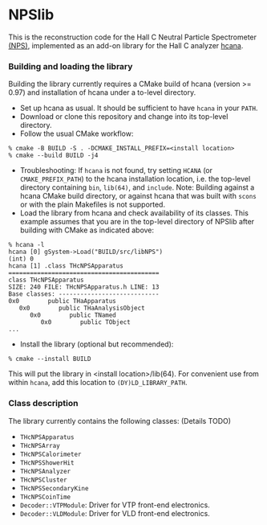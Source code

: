 # NPSlib

This is the reconstruction code for the Hall C Neutral Particle Spectrometer [(NPS)](https://wiki.jlab.org/cuawiki/index.php/Main_Page), implemented as an add-on library for the Hall C analyzer [hcana](https://github.com/JeffersonLab/hcana).

### Building and loading the library

Building the library currently requires a CMake build of hcana (version >= 0.97) and installation of hcana under a to-level directory.

* Set up hcana as usual. It should be sufficient to have `hcana` in your `PATH`. 
* Download or clone this repository and change into its top-level directory.
* Follow the usual CMake workflow:

```
% cmake -B BUILD -S . -DCMAKE_INSTALL_PREFIX=<install location>
% cmake --build BUILD -j4
```
* Troubleshooting: If `hcana` is not found, try setting `HCANA` (or `CMAKE_PREFIX_PATH`) to the hcana installation location, i.e. the top-level directory containing `bin`, `lib(64)`, and `include`. Note: Building against a hcana CMake build directory, or against hcana that was built with `scons` or with the plain Makefiles is not supported.
* Load the library from hcana and check availability of its classes. This example assumes that you are in the top-level directory of NPSlib after building with CMake as indicated above:

```
% hcana -l
hcana [0] gSystem->Load("BUILD/src/libNPS")
(int) 0
hcana [1] .class THcNPSApparatus
==========================================
class THcNPSApparatus
SIZE: 240 FILE: THcNPSApparatus.h LINE: 13
Base classes: ----------------------------
0x0        public THaApparatus
   0x0        public THaAnalysisObject
      0x0        public TNamed
         0x0        public TObject
...
```
* Install the library (optional but recommended):

```
% cmake --install BUILD
```
This will put the library in \<install location\>/lib(64). For convenient use from within `hcana`, add this location to `(DY)LD_LIBRARY_PATH`.

### Class description

The library currently contains the following classes: (Details TODO)

* `THcNPSApparatus`
* `THcNPSArray`
* `THcNPSCalorimeter`
* `THcNPSShowerHit`
* `THcNPSAnalyzer`
* `THcNPSCluster`
* `THcNPSSecondaryKine`
* `THcNPSCoinTime`
* `Decoder::VTPModule`: Driver for VTP front-end electronics.
* `Decoder::VLDModule`: Driver for VLD front-end electronics.

